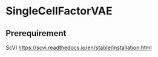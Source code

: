 # SingleCellFactorVAE
## Prerequirement
ScVI https://scvi.readthedocs.io/en/stable/installation.html
